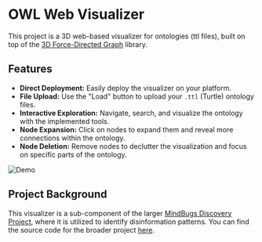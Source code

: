 # OWL Web Visualizer

This project is a 3D web-based visualizer for ontologies (ttl files), built on top of the [3D Force-Directed Graph](https://github.com/vasturiano/3d-force-graph) library.

## Features

- **Direct Deployment:** Easily deploy the visualizer on your platform.
- **File Upload:** Use the "Load" button to upload your `.ttl` (Turtle) ontology files.
- **Interactive Exploration:** Navigate, search, and visualize the ontology with the implemented tools.
- **Node Expansion:** Click on nodes to expand them and reveal more connections within the ontology.
- **Node Deletion:** Remove nodes to declutter the visualization and focus on specific parts of the ontology.

![Demo](https://github.com/cheresioana/owl_ttl_web_visualizer/blob/main/ress/Video_nav3_3.gif)

## Project Background

This visualizer is a sub-component of the larger [MindBugs Discovery Project](https://discovery.mindbugs.ro/), 
where it is utilized to identify disinformation patterns. You can find the source code for the broader project [here](https://github.com/cheresioana/kg_repo).
